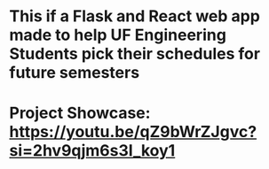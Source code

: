 # This if a Flask and React web app made to help UF Engineering Students pick their schedules for future semesters

# Project Showcase: https://youtu.be/qZ9bWrZJgvc?si=2hv9qjm6s3I_koy1
